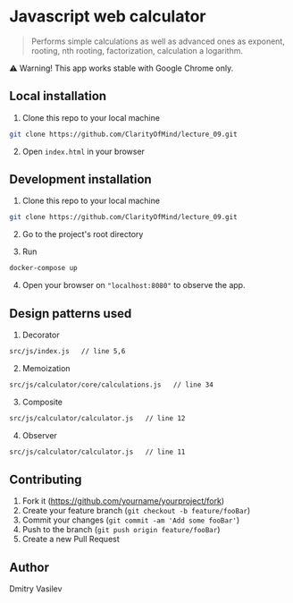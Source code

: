 # Javascript web calculator

> Performs simple calculations as well as advanced ones as exponent, rooting, nth rooting, factorization, calculation a logarithm.

&#x26a0; Warning! This app works stable with Google Chrome only.

## Local installation

1.  Clone this repo to your local machine

```sh
git clone https://github.com/ClarityOfMind/lecture_09.git
```

2.  Open `index.html` in your browser

## Development installation

1.  Clone this repo to your local machine

```sh
git clone https://github.com/ClarityOfMind/lecture_09.git
```

2.  Go to the project's root directory

3.  Run

```sh
docker-compose up
```

4.  Open your browser on `"localhost:8080"` to observe the app.

## Design patterns used

1.  Decorator

```sh
src/js/index.js   // line 5,6
```

2.  Memoization

```sh
src/js/calculator/core/calculations.js   // line 34
```

3.  Composite

```sh
src/js/calculator/calculator.js   // line 12
```

4.  Observer

```sh
src/js/calculator/calculator.js   // line 11
```

## Contributing

1.  Fork it (<https://github.com/yourname/yourproject/fork>)
2.  Create your feature branch (`git checkout -b feature/fooBar`)
3.  Commit your changes (`git commit -am 'Add some fooBar'`)
4.  Push to the branch (`git push origin feature/fooBar`)
5.  Create a new Pull Request

## Author

Dmitry Vasilev
